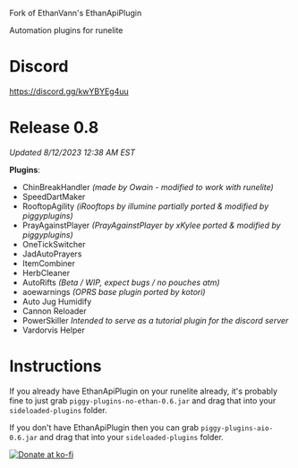 Fork of EthanVann's EthanApiPlugin

Automation plugins for runelite

# Discord
https://discord.gg/kwYBYEg4uu

# Release 0.8
*Updated 8/12/2023 12:38 AM EST*

**Plugins**:
- ChinBreakHandler *(made by Owain - modified to work with runelite)*
- SpeedDartMaker
- RooftopAgility *(iRooftops by illumine partially ported & modified by piggyplugins)*
- PrayAgainstPlayer *(PrayAgainstPlayer by xKylee ported & modified by piggyplugins)*
- OneTickSwitcher
- JadAutoPrayers
- ItemCombiner
- HerbCleaner
- AutoRifts *(Beta / WIP, expect bugs / no pouches atm)*
- aoewarnings *(OPRS base plugin ported by kotori)*
- Auto Jug Humidify
- Cannon Reloader
- PowerSkiller *Intended to serve as a tutorial plugin for the discord server*
- Vardorvis Helper

# Instructions
If you already have EthanApiPlugin on your runelite already, it's probably fine to just grab `piggy-plugins-no-ethan-0.6.jar` and drag that into your `sideloaded-plugins` folder.

If you don't have EthanApiPlugin then you can grab `piggy-plugins-aio-0.6.jar` and drag that into your `sideloaded-plugins` folder.


[![Donate at ko-fi](https://www.ko-fi.com/img/githubbutton_sm.svg)](https://ko-fi.com/0hutch)
